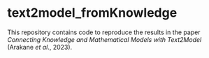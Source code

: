 # text2model_fromKnowledge

This repository contains code to reproduce the results in the paper *Connecting Knowledge and Mathematical Models with Text2Model* (Arakane *et al*., 2023).
